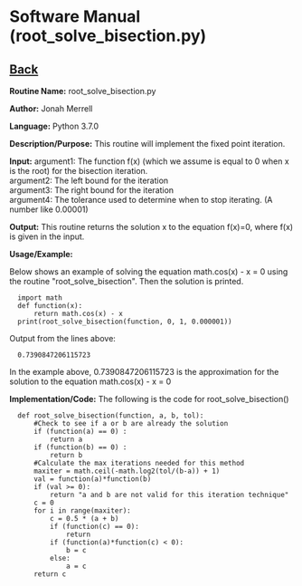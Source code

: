 # Software Manual (root_solve_bisection.py)

## [Back](softwaremanual.md)

**Routine Name:**           root_solve_bisection.py

**Author:** Jonah Merrell

**Language:** Python 3.7.0

**Description/Purpose:** This routine will implement the fixed point iteration.

**Input:** argument1: The function f(x) (which we assume is equal to 0 when x is the root) for the bisection iteration.<br>
		   argument2: The left bound for the iteration<br>
		   argument3: The right bound for the iteration<br>
           argument4: The tolerance used to determine when to stop iterating. (A number like 0.00001)<br>
		   
**Output:** This routine returns the solution x to the equation f(x)=0, where f(x) is given in the input.

**Usage/Example:**

Below shows an example of solving the equation math.cos(x) - x = 0 using the routine "root_solve_bisection".
 Then the solution is printed. 

      import math
	  def function(x):
          return math.cos(x) - x
      print(root_solve_bisection(function, 0, 1, 0.000001))

Output from the lines above:

      0.7390847206115723

In the example above, 0.7390847206115723 is the approximation for the solution to the equation math.cos(x) - x = 0

**Implementation/Code:** The following is the code for root_solve_bisection()
      
      def root_solve_bisection(function, a, b, tol):
          #Check to see if a or b are already the solution
          if (function(a) == 0) :
              return a
          if (function(b) == 0) :
              return b
          #Calculate the max iterations needed for this method
          maxiter = math.ceil(-math.log2(tol/(b-a)) + 1)
          val = function(a)*function(b)
          if (val >= 0):
              return "a and b are not valid for this iteration technique"
          c = 0
          for i in range(maxiter):
              c = 0.5 * (a + b)
              if (function(c) == 0):
                  return
              if (function(a)*function(c) < 0):
                  b = c
              else:
                  a = c
          return c
